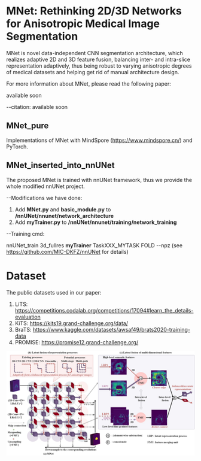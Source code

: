 # MNet: Rethinking 2D/3D Networks for Anisotropic Medical Image Segmentation

MNet is novel data-independent CNN segmentation architecture, which realizes adaptive 2D and 3D feature fusion, balancing inter- and intra-slice representation adaptively, thus being robust to varying anisotropic degrees of medical datasets and helping get rid of manual architecture design.

For more information about MNet, please read the following paper: 

available soon



--citation: available soon




## MNet_pure
Implementations of MNet with MindSpore (https://www.mindspore.cn/) and PyTorch. 



## MNet_inserted_into_nnUNet
The proposed MNet is trained with nnUNet framework, thus we provide the whole modified nnUNet project. 

--Modifications we have done:
1) Add **MNet.py** and **basic_module.py** to **/nnUNet/nnunet/network_architecture**
2) Add **myTrainer.py** to **/nnUNet/nnunet/training/network_training**


--Training cmd:

nnUNet_train 3d_fullres **myTrainer** TaskXXX_MYTASK FOLD --npz (see https://github.com/MIC-DKFZ/nnUNet for details)


# Dataset

The public datasets used in our paper:

1. LiTS: https://competitions.codalab.org/competitions/17094#learn_the_details-evaluation
2. KiTS: https://kits19.grand-challenge.org/data/
3. BraTS: https://www.kaggle.com/datasets/awsaf49/brats2020-training-data
4. PROMISE: https://promise12.grand-challenge.org/


<img src="https://github.com/zfdong-code/MNet/blob/main/MNet.jpg" width="800px"> 

